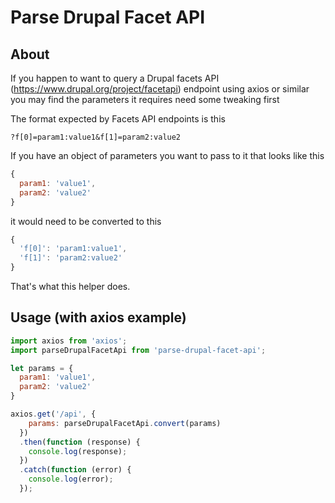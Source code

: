 # Parse Drupal Facet API

## About

If you happen to want to query a Drupal facets API (https://www.drupal.org/project/facetapi) endpoint using axios or similar you may find the parameters it requires need some tweaking first

The format expected by Facets API endpoints is this
```
?f[0]=param1:value1&f[1]=param2:value2
```

If you have an object of parameters you want to pass to it that looks like this
```javascript
{
  param1: 'value1',
  param2: 'value2'
}
```
it would need to be converted to this
```javascript
{
  'f[0]': 'param1:value1',
  'f[1]': 'param2:value2'
}
```

That's what this helper does.

## Usage (with axios example)

```javascript
import axios from 'axios';
import parseDrupalFacetApi from 'parse-drupal-facet-api';

let params = {
  param1: 'value1',
  param2: 'value2'
}

axios.get('/api', {
    params: parseDrupalFacetApi.convert(params)
  })
  .then(function (response) {
    console.log(response);
  })
  .catch(function (error) {
    console.log(error);
  });
```